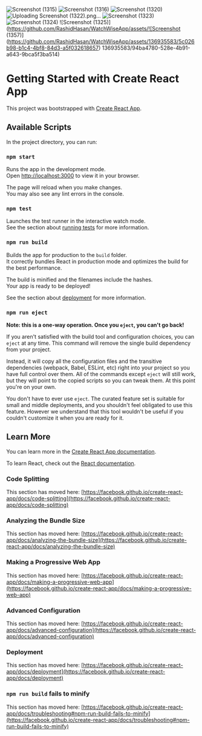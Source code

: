 
![Screenshot (1315)](https://github.com/RashidHasan/WatchWiseApp/assets/136935583/31e06663-0194-48b9-adcb-7a4f8f7f69a4)
![Screenshot (1316)](https://github.com/RashidHasan/WatchWiseApp/assets/136935583/a4221185-77f4-4e7e-b28e-129ec6de0a45)
![Screenshot (1320)](https://github.com/RashidHasan/WatchWiseApp/assets/136935583/7e6fa487-1a34-4208-b908-50748cacd535)
![Uploading Screenshot (1322).png…]()
![Screenshot (1323)](https://github.com/RashidHasan/WatchWiseApp/assets/136935583/6e606cd4-a39e-47ce-a218-4f98a607a0fb)
![Screenshot (1324)](https://github.com/RashidHasan/WatchWiseApp/assets/136935583/b8c0777b-5cd9-4739-ad47-97587816b1a1)
![Screenshot (1325)](https://github.com/RashidHasan/WatchWiseApp/assets/![Screenshot (1357)](https://github.com/RashidHasan/WatchWiseApp/assets/136935583/5c026b98-b1c4-4bf8-84d3-a5f032618657)
136935583/94ba4780-528e-4b91-a643-9bca5f3ba514)


# Getting Started with Create React App

This project was bootstrapped with [Create React App](https://github.com/facebook/create-react-app).

## Available Scripts

In the project directory, you can run:

### `npm start`

Runs the app in the development mode.\
Open [http://localhost:3000](http://localhost:3000) to view it in your browser.

The page will reload when you make changes.\
You may also see any lint errors in the console.

### `npm test`

Launches the test runner in the interactive watch mode.\
See the section about [running tests](https://facebook.github.io/create-react-app/docs/running-tests) for more information.

### `npm run build`

Builds the app for production to the `build` folder.\
It correctly bundles React in production mode and optimizes the build for the best performance.

The build is minified and the filenames include the hashes.\
Your app is ready to be deployed!

See the section about [deployment](https://facebook.github.io/create-react-app/docs/deployment) for more information.

### `npm run eject`

**Note: this is a one-way operation. Once you `eject`, you can't go back!**

If you aren't satisfied with the build tool and configuration choices, you can `eject` at any time. This command will remove the single build dependency from your project.

Instead, it will copy all the configuration files and the transitive dependencies (webpack, Babel, ESLint, etc) right into your project so you have full control over them. All of the commands except `eject` will still work, but they will point to the copied scripts so you can tweak them. At this point you're on your own.

You don't have to ever use `eject`. The curated feature set is suitable for small and middle deployments, and you shouldn't feel obligated to use this feature. However we understand that this tool wouldn't be useful if you couldn't customize it when you are ready for it.

## Learn More

You can learn more in the [Create React App documentation](https://facebook.github.io/create-react-app/docs/getting-started).

To learn React, check out the [React documentation](https://reactjs.org/).

### Code Splitting

This section has moved here: [https://facebook.github.io/create-react-app/docs/code-splitting](https://facebook.github.io/create-react-app/docs/code-splitting)

### Analyzing the Bundle Size

This section has moved here: [https://facebook.github.io/create-react-app/docs/analyzing-the-bundle-size](https://facebook.github.io/create-react-app/docs/analyzing-the-bundle-size)

### Making a Progressive Web App

This section has moved here: [https://facebook.github.io/create-react-app/docs/making-a-progressive-web-app](https://facebook.github.io/create-react-app/docs/making-a-progressive-web-app)

### Advanced Configuration

This section has moved here: [https://facebook.github.io/create-react-app/docs/advanced-configuration](https://facebook.github.io/create-react-app/docs/advanced-configuration)

### Deployment

This section has moved here: [https://facebook.github.io/create-react-app/docs/deployment](https://facebook.github.io/create-react-app/docs/deployment)

### `npm run build` fails to minify

This section has moved here: [https://facebook.github.io/create-react-app/docs/troubleshooting#npm-run-build-fails-to-minify](https://facebook.github.io/create-react-app/docs/troubleshooting#npm-run-build-fails-to-minify)
